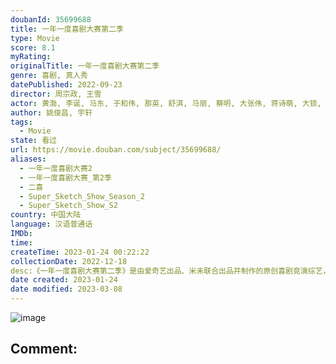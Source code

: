 ```yaml
---
doubanId: 35699688
title: 一年一度喜剧大赛第二季
type: Movie
score: 8.1
myRating: 
originalTitle: 一年一度喜剧大赛第二季
genre: 喜剧, 真人秀
datePublished: 2022-09-23
director: 周宗政, 王雪
actor: 黄渤, 李诞, 马东, 于和伟, 那英, 舒淇, 马丽, 蔡明, 大张伟, 蒋诗萌, 大锁, 蒋易, 李飞, 宋木子, 松天硕, 刘旸, 宇文秋实, 酷酷的滕, 王天放, 朱毅, 张丹槟, undefined, 郭耘奇, 谢泽成, 李逗逗, 张维伊, 刘同, 左凌峰, 张小婉, 管乐, 李秋盟, 郝李英杰, 郭嘉轩, 张晔子, 魏嘉诚, 詹鑫, 张哲华, 土豆, 吕严, 孙书悦, 张呈, 闫佩伦, 扈帷, 张祐维, 郭秦秀芝, 刘奕斐, 张悦弛, 吴亚衡, 张艺文, 张铭轩, 马旭东, 王子傲, 卜宇鑫, 周可人, 周仕麒, 苗若芃, 罗圣灯, 马卓君, 姜牟远健, 王森, 胡之译, 许远驰, 刘一君, 庞达, 易适雨, 高奕然, 李胜昔, 曾梦莎, 周铁男, 合文俊, 李栋, 刘天池, 帕赛, 杨映宇, 隋鑫, 雷淞然, 朱云峰, 史策, 王皓, 孙天宇, 蒋龙, 谢楠, 董宝石, 张远, 嵇嘉禾, 陈正道, 宁浩, 徐峥, 六兽
author: 姚俊昌, 宇轩
tags:
  - Movie
state: 看过
url: https://movie.douban.com/subject/35699688/
aliases:
  - 一年一度喜剧大赛2
  - 一年一度喜剧大赛_第2季
  - 二喜
  - Super_Sketch_Show_Season_2
  - Super_Sketch_Show_S2
country: 中国大陆
language: 汉语普通话
IMDb: 
time: 
createTime: 2023-01-24 00:22:22
collectionDate: 2022-12-18
desc:《一年一度喜剧大赛第二季》是由爱奇艺出品、米未联合出品并制作的原创喜剧竞演综艺，节目将从赛制、主题、作品等多方位带来全新升级，延续这一爆款IP。借平凡生活小事挖掘喜剧人创作能力、表演能力和合作能力，...
date created: 2023-01-24
date modified: 2023-03-08
---
```


![image](p2880605434.jpg)

Comment:
---
